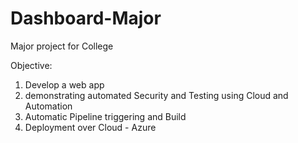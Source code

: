 # Dashboard-Major

Major project for College

Objective:
1. Develop a web app 
2. demonstrating automated Security and Testing using Cloud and Automation
3. Automatic Pipeline triggering and Build
4. Deployment over Cloud - Azure
